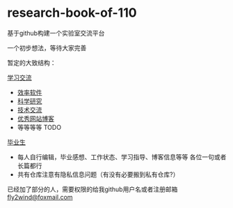 # research-book-of-110

基于github构建一个实验室交流平台

一个初步想法，等待大家完善

暂定的大致结构：

[学习交流](/study)

- [效率软件](/study/software.md)
- [科学研究](/study/research.md)
- [技术交流](/study/technology.md)
- [优秀网站博客](/study/website.md)
- 等等等等 TODO


[毕业生](/graduate)

- 每人自行编辑，毕业感想、工作状态、学习指导、博客信息等等  各位一句或者长篇都行
- 共有仓库注意有隐私信息问题（有没有必要搬到私有仓库?）



已经加了部分的人，需要权限的给我github用户名或者注册邮箱 fly2wind@foxmail.com
